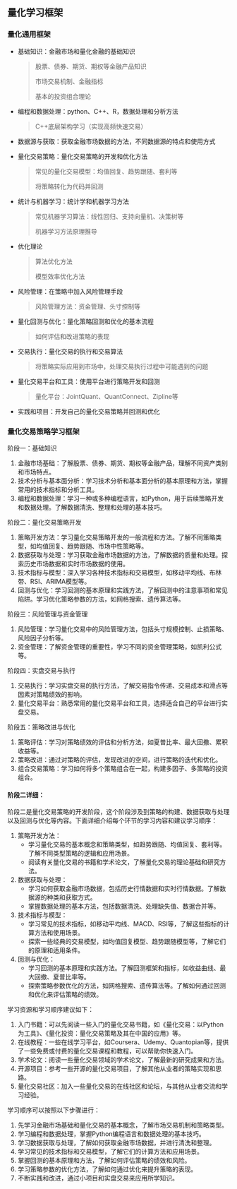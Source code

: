 ## 量化学习框架

### 量化通用框架

+ 基础知识：金融市场和量化金融的基础知识

  > 股票、债券、期货、期权等金融产品知识
  >
  > 市场交易机制、金融指标
  >
  > 基本的投资组合理论

+ 编程和数据处理：python、C++、R，数据处理和分析方法

  > C++底层架构学习（实现高频快速交易）

+ 数据源与获取：获取金融市场数据的方法，不同数据源的特点和使用方式

+ 量化交易策略：量化交易策略的开发和优化方法

  > 常见的量化交易模型：均值回复、趋势跟随、套利等
  >
  > 将策略转化为代码并回测

+ 统计与机器学习：统计学和机器学习方法

  > 常见机器学习算法：线性回归、支持向量机、决策树等
  >
  > 机器学习方法原理推导

+ 优化理论

  > 算法优化方法
  >
  > 模型效率优化方法

+ 风险管理：在策略中加入风险管理手段

  > 风险管理方法：资金管理、头寸控制等

+ 量化回测与优化：量化策略回测和优化的基本流程

  > 如何评估和改进策略的表现

+ 交易执行：量化交易的执行和交易算法

  > 将策略实际应用到市场中，处理交易执行过程中可能遇到的问题

+ 量化交易平台和工具：使用平台进行策略开发和回测

  > 量化平台：JointQuant、QuantConnect、Zipline等

+ 实践和项目：开发自己的量化交易策略并回测和优化



### 量化交易策略学习框架

阶段一：基础知识

1. 金融市场基础：了解股票、债券、期货、期权等金融产品，理解不同资产类别和市场特点。
2. 技术分析与基本面分析：学习技术分析和基本面分析的基本原理和方法，掌握常用的技术指标和分析工具。
3. 编程和数据处理：学习一种或多种编程语言，如Python，用于后续策略开发和数据处理。了解数据清洗、整理和处理的基本技巧。

阶段二：量化交易策略开发

1. 策略开发方法：学习量化交易策略开发的一般流程和方法。了解不同策略类型，如均值回复、趋势跟随、市场中性策略等。
2. 数据获取与处理：学习获取金融市场数据的方法，了解数据的质量和处理。探索历史市场数据和实时市场数据的使用。
3. 技术指标与模型：深入学习各种技术指标和交易模型，如移动平均线、布林带、RSI、ARIMA模型等。
4. 回测与优化：学习回测的基本原理和实践方法，了解回测中的注意事项和常见陷阱。学习优化策略参数的方法，如网格搜索、遗传算法等。

阶段三：风险管理与资金管理

1. 风险管理：学习量化交易中的风险管理方法，包括头寸规模控制、止损策略、风险因子分析等。
2. 资金管理：了解资金管理的重要性，学习不同的资金管理策略，如凯利公式等。

阶段四：实盘交易与执行

1. 交易执行：学习实盘交易的执行方法，了解交易指令传递、交易成本和滑点等因素对策略绩效的影响。
2. 量化交易平台：熟悉常用的量化交易平台和工具，选择适合自己的平台进行实盘交易。

阶段五：策略改进与优化

1. 策略评估：学习对策略绩效的评估和分析方法，如夏普比率、最大回撤、累积收益等。
2. 策略改进：通过对策略的评估，发现改进的空间，进行策略的迭代和优化。
3. 组合交易策略：学习如何将多个策略组合在一起，构建多因子、多策略的投资组合。

#### 阶段二详细：

阶段二是量化交易策略的开发阶段，这个阶段涉及到策略的构建、数据获取与处理以及回测与优化等内容。下面详细介绍每个环节的学习内容和建议学习顺序：

1. 策略开发方法：
   - 学习量化交易的基本概念和策略类型，如趋势跟随、均值回复、套利等。了解不同类型策略的逻辑和应用场景。
   - 阅读有关量化交易的书籍和学术论文，了解量化交易的理论基础和研究方法。
2. 数据获取与处理：
   - 学习如何获取金融市场数据，包括历史行情数据和实时行情数据。了解数据源的种类和获取方式。
   - 掌握数据处理的基本方法，包括数据清洗、处理缺失值、数据合并等。
3. 技术指标与模型：
   - 学习常见的技术指标，如移动平均线、MACD、RSI等，了解这些指标的计算方法和使用场景。
   - 探索一些经典的交易模型，如均值回复模型、趋势跟随模型等，了解它们的原理和适用条件。
4. 回测与优化：
   - 学习回测的基本原理和实践方法。了解回测框架和指标，如收益曲线、最大回撤、夏普比率等。
   - 探索策略参数优化的方法，如网格搜索、遗传算法等。了解如何通过回测和优化来评估策略的绩效。

学习资源和学习顺序建议如下：

1. 入门书籍：可以先阅读一些入门的量化交易书籍，如《量化交易：以Python为工具》、《量化投资：量化交易策略及其在中国的应用》等。
2. 在线教程：一些在线学习平台，如Coursera、Udemy、Quantopian等，提供了一些免费或付费的量化交易课程和教程，可以帮助你快速入门。
3. 学术论文：阅读一些量化交易领域的学术论文，了解最新的研究成果和方法。
4. 开源项目：参考一些开源的量化交易项目，了解其他从业者的策略实现和思路。
5. 量化交易社区：加入一些量化交易的在线社区和论坛，与其他从业者交流和学习经验。

学习顺序可以按照以下步骤进行：

1. 先学习金融市场基础和量化交易的基本概念，了解市场交易机制和策略类型。
2. 学习编程和数据处理，掌握Python编程语言和数据处理的基本技巧。
3. 学习数据获取与处理，了解如何获取金融市场数据，并进行清洗和整理。
4. 学习常见的技术指标和交易模型，了解它们的计算方法和应用场景。
5. 掌握回测的基本原理和方法，了解如何评估策略的绩效和风险。
6. 学习策略参数的优化方法，了解如何通过优化来提升策略的表现。
7. 不断实践和改进，通过小项目和实盘交易来应用所学知识。